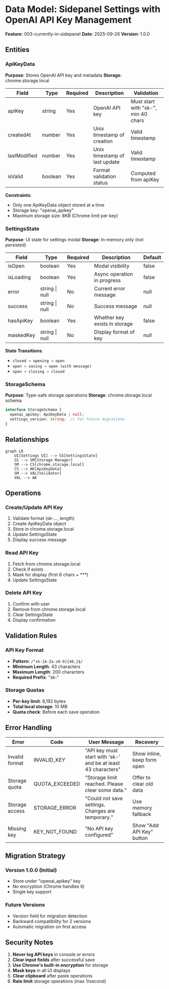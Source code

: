 # Data Model: Sidepanel Settings with OpenAI API Key Management

**Feature**: 003-currently-in-sidepanel
**Date**: 2025-09-26
**Version**: 1.0.0

## Entities

### ApiKeyData
**Purpose**: Stores OpenAI API key and metadata
**Storage**: chrome.storage.local

| Field | Type | Required | Description | Validation |
|-------|------|----------|-------------|------------|
| apiKey | string | Yes | OpenAI API key | Must start with "sk-", min 40 chars |
| createdAt | number | Yes | Unix timestamp of creation | Valid timestamp |
| lastModified | number | Yes | Unix timestamp of last update | Valid timestamp |
| isValid | boolean | Yes | Format validation status | Computed from apiKey |

**Constraints**:
- Only one ApiKeyData object stored at a time
- Storage key: "openai_apikey"
- Maximum storage size: 8KB (Chrome limit per key)

### SettingsState
**Purpose**: UI state for settings modal
**Storage**: In-memory only (not persisted)

| Field | Type | Required | Description | Default |
|-------|------|----------|-------------|---------|
| isOpen | boolean | Yes | Modal visibility | false |
| isLoading | boolean | Yes | Async operation in progress | false |
| error | string \| null | No | Current error message | null |
| success | string \| null | No | Success message | null |
| hasApiKey | boolean | Yes | Whether key exists in storage | false |
| maskedKey | string \| null | No | Display format of key | null |

**State Transitions**:
- `closed → opening → open`
- `open → saving → open (with message)`
- `open → closing → closed`

### StorageSchema
**Purpose**: Type-safe storage operations
**Storage**: chrome.storage.local schema

```typescript
interface StorageSchema {
  openai_apikey: ApiKeyData | null;
  settings_version: string;  // For future migrations
}
```

## Relationships

```mermaid
graph LR
    UI[Settings UI] --> SS[SettingsState]
    SS --> SM[Storage Manager]
    SM --> CS[chrome.storage.local]
    CS --> AK[ApiKeyData]
    SM --> VAL[Validator]
    VAL --> AK
```

## Operations

### Create/Update API Key
1. Validate format (sk-..., length)
2. Create ApiKeyData object
3. Store in chrome.storage.local
4. Update SettingsState
5. Display success message

### Read API Key
1. Fetch from chrome.storage.local
2. Check if exists
3. Mask for display (first 6 chars + ***)
4. Update SettingsState

### Delete API Key
1. Confirm with user
2. Remove from chrome.storage.local
3. Clear SettingsState
4. Display confirmation

## Validation Rules

### API Key Format
- **Pattern**: `/^sk-[A-Za-z0-9]{40,}$/`
- **Minimum Length**: 43 characters
- **Maximum Length**: 200 characters
- **Required Prefix**: "sk-"

### Storage Quotas
- **Per-key limit**: 8,192 bytes
- **Total local storage**: 10 MB
- **Quota check**: Before each save operation

## Error Handling

| Error | Code | User Message | Recovery |
|-------|------|--------------|----------|
| Invalid format | INVALID_KEY | "API key must start with 'sk-' and be at least 43 characters" | Show inline, keep form open |
| Storage quota | QUOTA_EXCEEDED | "Storage limit reached. Please clear some data." | Offer to clear old data |
| Storage access | STORAGE_ERROR | "Could not save settings. Changes are temporary." | Use memory fallback |
| Missing key | KEY_NOT_FOUND | "No API key configured" | Show "Add API Key" button |

## Migration Strategy

### Version 1.0.0 (Initial)
- Store under "openai_apikey" key
- No encryption (Chrome handles it)
- Single key support

### Future Versions
- Version field for migration detection
- Backward compatibility for 2 versions
- Automatic migration on first access

## Security Notes

1. **Never log API keys** in console or errors
2. **Clear input fields** after successful save
3. **Use Chrome's built-in encryption** for storage
4. **Mask keys** in all UI displays
5. **Clear clipboard** after paste operations
6. **Rate limit** storage operations (max 1/second)